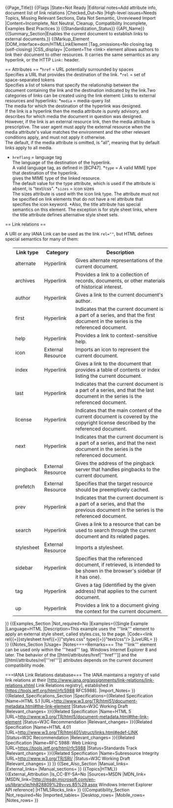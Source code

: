 {{Page_Title}}
{{Flags
|State=Not Ready
|Editorial notes=Add attribute info, document list of link relations
|Checked_Out=No
|High-level issues=Needs Topics, Missing Relevant Sections, Data Not Semantic, Unreviewed Import
|Content=Incomplete, Not Neutral, Cleanup, Compatibility Incomplete, Examples Best Practices
}}
{{Standardization_Status}}
{{API_Name}}
{{Summary_Section|Enables the current document to establish links to external documents.}}
{{Markup_Element
|DOM_interface=dom/HTMLLinkElement
|Tag_omissions=No closing tag (self-closing)
|CSS_display=
|Content=The &lt;link&gt; element allows authors to link their document to other resources. It carries the same semantics as any hyperlink, or the HTTP <code>Link:</code> header.


== Attributes ==
*<code>href</code> = URL potentially surrounded by spaces<br />Specifies a URL that provides the destination of the link.
*<code>rel</code> = set of space-separated tokens<br />Specifies a list of tokens that specify the relationship between the document containing the link and the destination indicated by the link.Two categories of links can be created using the link element: Links to external resources and hyperlinks:
*<code>media</code> = media-query list<br />The media for which the destination of the hyperlink was designed.<br />If the link is a hyperlink then the media attribute is purely advisory, and describes for which media the document in question was designed.<br />However, if the link is an external resource link, then the media attribute is prescriptive. The user agent must apply the external resource when the media attribute's value matches the environment and the other relevant conditions apply, and must not apply it otherwise.<br />The default, if the media attribute is omitted, is "all", meaning that by default links apply to all media.
* <code>hreflang</code> = language tag<br />The language of the destination of the hyperlink.<br />A valid language tag, as defined in [BCP47].
*<code>type</code> = A valid MIME type that destination of the hyperlink.<br />gives the MIME type of the linked resource.<br />The default value for the type attribute, which is used if the attribute is absent, is "text/css".
*<code>sizes</code> = icon sizes<br />The sizes attribute is used with the icon link type. The attribute must not be specified on link elements that do not have a rel attribute that specifies the icon keyword.
*Also, the title attribute has special semantics on this element. The exception is for style sheet links, where the title attribute defines alternative style sheet sets.

== Link relations ==

A URI or any IANA Link can be used as the link <code>rel=""</code>, but HTML defines special semantics for many of them:

<table class="filehistory" style="margin-left:25px; margin-top:20px;">
  <tr>
    <th>Link type</th>
    <th>Category</th>
    <th>Description</th>
  </tr>
  <tr>
    <td>alternate</td>
    <td>Hyperlink</td>
    <td>Gives alternate representations of the current document.</td>
  </tr>
  <tr>
    <td>archives</td>
    <td>Hyperlink</td>
    <td>Provides a link to a collection of records, documents, or other materials of historical interest.</td>
  </tr>
  <tr>
    <td>author</td>
    <td>Hyperlink</td>
    <td>Gives a link to the current document's author.</td>
  </tr>
  <tr>
    <td>first</td>
    <td>Hyperlink</td>
    <td>Indicates that the current document is a part of a series, and that the first document in the series is the referenced document.</td>
  </tr>
  <tr>
    <td>help</td>
    <td>Hyperlink</td>
    <td>Provides a link to context-sensitive help.</td>
  </tr>
  <tr>
    <td>icon</td>
    <td>External Resource</td>
    <td>Imports an icon to represent the current document.</td>
  </tr>
  <tr>
    <td>index</td>
    <td>Hyperlink</td>
    <td>Gives a link to the document that provides a table of contents or index listing the current document.</td>
  </tr>
  <tr>
    <td>last</td>
    <td>Hyperlink</td>
    <td>Indicates that the current document is a part of a series, and that the last document in the series is the referenced document.</td>
  </tr>
  <tr>
    <td>license</td>
    <td>Hyperlink</td>
    <td>Indicates that the main content of the current document is covered by the copyright license described by the referenced document.</td>
  </tr>
  <tr>
    <td>next</td>
    <td>Hyperlink</td>
    <td>Indicates that the current document is a part of a series, and that the next document in the series is the referenced document.</td>
  </tr>
  <tr>
    <td>pingback</td>
    <td>External Resource</td>
    <td>Gives the address of the pingback server that handles pingbacks to the current document.</td>
  </tr>
  <tr>
    <td>prefetch</td>
    <td>External Resource</td>
    <td>Specifies that the target resource should be preemptively cached.</td>
  </tr>
  <tr>
    <td>prev</td>
    <td>Hyperlink</td>
    <td>Indicates that the current document is a part of a series, and that the previous document in the series is the referenced document.</td>
  </tr>
  <tr>
    <td>search</td>
    <td>Hyperlink</td>
    <td>Gives a link to a resource that can be used to search through the current document and its related pages.</td>
  </tr>
  <tr>
    <td>stylesheet</td>
    <td>External Resource</td>
    <td>Imports a stylesheet.</td>
  </tr>
  <tr>
    <td>sidebar</td>
    <td>Hyperlink</td>
    <td>Specifies that the referenced document, if retrieved, is intended to be shown in the browser's sidebar (if it has one).</td>
  </tr>
  <tr>
    <td>tag</td>
    <td>Hyperlink</td>
    <td>Gives a tag (identified by the given address) that applies to the current document.</td>
  </tr>
  <tr>
    <td>up</td>
    <td>Hyperlink</td>
    <td>Provides a link to a document giving the context for the current document.</td>
  </tr>
</table>
}}
{{Examples_Section
|Not_required=No
|Examples={{Single Example
|Language=HTML
|Description=This example uses the '''link''' element to apply an external style sheet, called styles.css, to the page.
|Code=&lt;link rel{{=}}stylesheet href{{=}}"styles.css" type{{=}}"text/css"/&gt;
|LiveURL=
}}
}}
{{Notes_Section
|Usage=
|Notes====Remarks===
The '''link''' element can be used only within the '''head''' tag.
Windows Internet Explorer 8 and later. The behavior of the [[html/attributes/href|'''href''']] and the [[html/attributes/rel|'''rel''']] attributes depends on the current document compatibility mode.

===IANA Link Relations database===
The IANA maintains a registry of valid link relations at their [http://www.iana.org/assignments/link-relations/link-relations.xhtml Link Relations registry], established in [https://tools.ietf.org/html/rfc5988 RFC5988].
|Import_Notes=
}}
{{Related_Specifications_Section
|Specifications={{Related Specification
|Name=HTML 5.1
|URL=http://www.w3.org/TR/html51/document-metadata.html#the-link-element
|Status=W3C Working Draft
|Relevant_changes=
}}{{Related Specification
|Name=HTML 5
|URL=http://www.w3.org/TR/html5/document-metadata.html#the-link-element
|Status=W3C Recommendation
|Relevant_changes=
}}{{Related Specification
|Name=HTML 4.01
|URL=http://www.w3.org/TR/html401/struct/links.html#edef-LINK
|Status=W3C Recommendation
|Relevant_changes=
}}{{Related Specification
|Name=RFC 5988: Web Linking
|URL=https://tools.ietf.org/html/rfc5988
|Status=Standards Track
|Relevant_changes=
}}{{Related Specification
|Name=Subresource Integrity
|URL=http://www.w3.org/TR/SRI/
|Status=W3C Working Draft
|Relevant_changes=
}}
}}
{{See_Also_Section
|Manual_links=
|External_links=
|Manual_sections=
}}
{{Topics|HTML}}
{{External_Attribution
|Is_CC-BY-SA=No
|Sources=MSDN
|MDN_link=
|MSDN_link=[http://msdn.microsoft.com/en-us/library/ie/hh828809%28v=vs.85%29.aspx Windows Internet Explorer API reference]
|HTML5Rocks_link=
}}
{{Compatibility_Section
|Not_required=No
|Imported_tables=
|Desktop_rows=
|Mobile_rows=
|Notes_rows=
}}